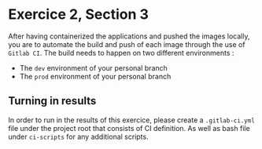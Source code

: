 # Exercice 2, Section 3

After having containerized the applications and pushed the images locally, you are to automate the build and push of
each image through the use of `Gitlab CI`. The build needs to happen on two different environments :

- The `dev` environment of your personal branch
- The `prod` environment of your personal branch

## Turning in results

In order to run in the results of this exercice, please create a `.gitlab-ci.yml` file under the project root that
consists of CI definition. As well as bash file under `ci-scripts` for any additional scripts.